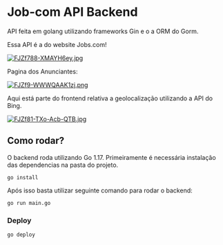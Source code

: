 # Job-com API Backend
API feita em golang utilizando frameworks Gin e o a ORM do Gorm.

Essa API é a do website Jobs.com! 

[![FJZf788-XMAYH6ey.jpg](https://i.postimg.cc/mrwTZGTm/FJZf788-XMAYH6ey.jpg)](https://postimg.cc/B8XrNkLF)

Pagina dos Anunciantes:

[![FJZf9-WWWQAAK1zj.png](https://i.postimg.cc/cJsNb5fw/FJZf9-WWWQAAK1zj.png)](https://postimg.cc/FYnqfpWH)

Aqui está parte do frontend relativa a geolocalização utilizando a API do Bing.

[![FJZf81-TXo-Acb-QTB.jpg](https://i.postimg.cc/RFhxM6s0/FJZf81-TXo-Acb-QTB.jpg)](https://postimg.cc/wtCG2vdK)

## Como rodar?
O backend roda utilizando Go 1.17.
Primeiramente é necessária instalação das dependencias na pasta do projeto.
```
go install
```
Após isso basta utilizar seguinte comando para rodar o backend:
```
go run main.go
```

### Deploy 
```
go deploy
```

